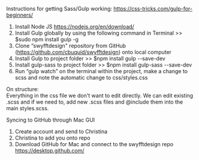 Instructions for getting Sass/Gulp working: 
https://css-tricks.com/gulp-for-beginners/

1. Install Node JS https://nodejs.org/en/download/
2. Install Gulp globally by using the following command in Terminal >> $sudo npm install gulp -g
3. Clone “swyfftdesign" repository from GitHub (https://github.com/cbuquid/swyfftdesign) onto local computer
4. Install Gulp to project folder >> $npm install gulp --save-dev
5. Install gulp-sass to project folder >> $npm install gulp-sass --save-dev
6. Run “gulp watch” on the terminal within the project, make a change to scss and note the automatic change to css/styles.css

On structure:  
Everything in the css file we don't want to edit directly.  We can edit existing .scss and if we need to, add new .scss files and @include them into the main styles.scss.

Syncing to GitHub through Mac GUI
1. Create account and send to Christina
2. Christina to add you onto repo
3. Download GitHub for Mac and connect to the swyfftdesign repo https://desktop.github.com/


